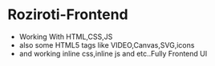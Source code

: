 # Roziroti-Frontend
* Working With HTML,CSS,JS
* also some HTML5 tags like VIDEO,Canvas,SVG,icons
* and working inline css,inline js and etc..Fully Frontend UI
